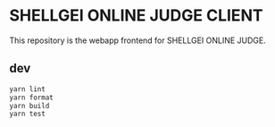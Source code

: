 # SHELLGEI ONLINE JUDGE CLIENT
This repository is the webapp frontend for SHELLGEI ONLINE JUDGE.

## dev

```sh
yarn lint
yarn format
yarn build
yarn test
```